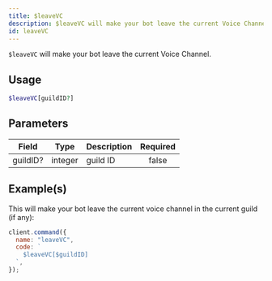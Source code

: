 ```yaml
---
title: $leaveVC
description: $leaveVC will make your bot leave the current Voice Channel.
id: leaveVC
---
```


`$leaveVC` will make your bot leave the current Voice Channel.

## Usage

```php
$leaveVC[guildID?]
```

## Parameters

| Field    | Type    | Description | Required |
| -------- | ------- | ----------- | :------: |
| guildID? | integer | guild ID    |  false   |

## Example(s)

This will make your bot leave the current voice channel in the current guild (if any):

```javascript
client.command({
  name: "leaveVC",
  code: `
    $leaveVC[$guildID]
  `,
});
```
